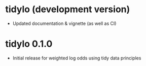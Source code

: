 # tidylo (development version)

* Updated documentation & vignette (as well as CI)

# tidylo 0.1.0

* Initial release for weighted log odds using tidy data principles
